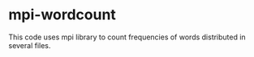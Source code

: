 # mpi-wordcount
This code uses mpi library to count frequencies of words distributed in several files.
